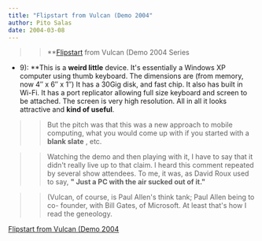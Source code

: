 ```yaml
---
title: "Flipstart from Vulcan (Demo 2004"
author: Pito Salas
date: 2004-03-08
---
```



>>

>> **[Flipstart](<http://www.flipstartpc.com/>) from Vulcan (Demo 2004 Series
- 9): **This is a **weird little** device. It's essentially a Windows XP
computer using thumb keyboard. The dimensions are (from memory, now 4″ x 6″ x
1″) It has a 30Gig disk, and fast chip. It also has built in Wi-Fi. It has a
port replicator allowing full size keyboard and screen to be attached. The
screen is very high resolution. All in all it looks attractive and **kind of
useful**.

>>

>>  
>
>>

>>  
>>

>>  
>
>>

>> But the pitch was that this was a new approach to mobile computing, what
you would come up with if you started with a **blank slate** , etc.

>>

>>  
>
>>

>>  
>>

>>  
>
>>

>> Watching the demo and then playing with it, I have to say that it didn't
really live up to that claim. I heard this comment repeated by several show
attendees. To me, it was, as David Roux used to say, **" Just a PC with the
air sucked out of it."**

>>

>>  
>
>>

>>  
>>

>>  
>
>>

>> (Vulcan, of course, is Paul Allen's think tank; Paul Allen being to co-
founder, with Bill Gates, of Microsoft. At least that's how I read the
geneology.


[Flipstart from Vulcan (Demo 2004](None)
